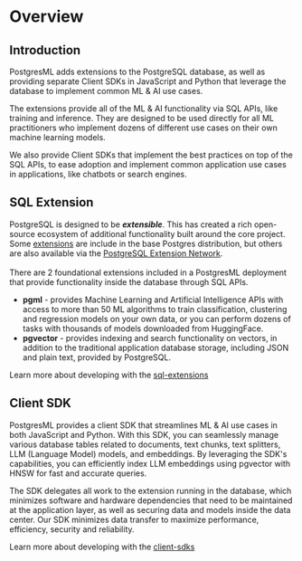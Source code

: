 # Overview

## Introduction

PostgresML adds extensions to the PostgreSQL database, as well as providing separate Client SDKs in JavaScript and Python that leverage the database to implement common ML & AI use cases.

The extensions provide all of the ML & AI functionality via SQL APIs, like training and inference. They are designed to be used directly for all ML practitioners who implement dozens of different use cases on their own machine learning models.

We also provide Client SDKs that implement the best practices on top of the SQL APIs, to ease adoption and implement common application use cases in applications, like chatbots or search engines.

## SQL Extension

PostgreSQL is designed to be _**extensible**_. This has created a rich open-source ecosystem of additional functionality built around the core project. Some [extensions](https://www.postgresql.org/docs/current/contrib.html) are include in the base Postgres distribution, but others are also available via the [PostgreSQL Extension Network](https://pgxn.org/).\
\
There are 2 foundational extensions included in a PostgresML deployment that provide functionality inside the database through SQL APIs.

* **pgml** - provides Machine Learning and Artificial Intelligence APIs with access to more than 50 ML algorithms to train classification, clustering and regression models on your own data, or you can perform dozens of tasks with thousands of models downloaded from HuggingFace.
* **pgvector** - provides indexing and search functionality on vectors, in addition to the traditional application database storage, including JSON and plain text, provided by PostgreSQL.

Learn more about developing with the [sql-extensions](sql-extensions/ "mention")

## Client SDK

PostgresML provides a client SDK that streamlines ML & AI use cases in both JavaScript and Python. With this SDK, you can seamlessly manage various database tables related to documents, text chunks, text splitters, LLM (Language Model) models, and embeddings. By leveraging the SDK's capabilities, you can efficiently index LLM embeddings using pgvector with HNSW for fast and accurate queries.

The SDK delegates all work to the extension running in the database, which minimizes software and hardware dependencies that need to be maintained at the application layer, as well as securing data and models inside the data center. Our SDK minimizes data transfer to maximize performance, efficiency, security and reliability.

Learn more about developing with the [client-sdks](client-sdks/ "mention")

